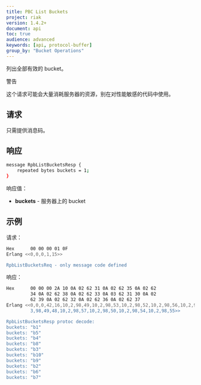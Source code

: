 ```yaml
---
title: PBC List Buckets
project: riak
version: 1.4.2+
document: api
toc: true
audience: advanced
keywords: [api, protocol-buffer]
group_by: "Bucket Operations"
---
```


列出全部有效的 bucket。

<div class="note">
<div class="title">警告</div>

这个请求可能会大量消耗服务器的资源，别在对性能敏感的代码中使用。

</div>

## 请求

只需提供消息码。

## 响应

```bash
message RpbListBucketsResp {
    repeated bytes buckets = 1;
}
```

响应值：

* **buckets** - 服务器上的 bucket

## 示例

请求：

```bash
Hex      00 00 00 01 0F
Erlang <<0,0,0,1,15>>

RpbListBucketsReq - only message code defined
```

响应：

```bash
Hex      00 00 00 2A 10 0A 02 62 31 0A 02 62 35 0A 02 62
         34 0A 02 62 38 0A 02 62 33 0A 03 62 31 30 0A 02
         62 39 0A 02 62 32 0A 02 62 36 0A 02 62 37
Erlang <<0,0,0,42,16,10,2,98,49,10,2,98,53,10,2,98,52,10,2,98,56,10,2,98,51,10,
         3,98,49,48,10,2,98,57,10,2,98,50,10,2,98,54,10,2,98,55>>

RpbListBucketsResp protoc decode:
buckets: "b1"
buckets: "b5"
buckets: "b4"
buckets: "b8"
buckets: "b3"
buckets: "b10"
buckets: "b9"
buckets: "b2"
buckets: "b6"
buckets: "b7"
```
